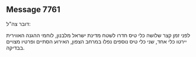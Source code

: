 ## Message 7761

דובר צה"ל:

לפני זמן קצר שלושה כלי טיס חדרו לשטח מדינת ישראל מלבנון, לוחמי ההגנה האווירית יירטו כלי אחד, שני כלי טיס נוספים נפלו במרחב הצפון, האירוע הסתיים ופרטיו מצויים בבדיקה.

